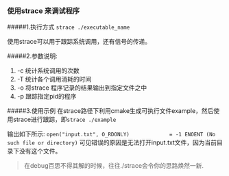 ### 使用strace 来调试程序
#####1.执行方式
```strace ./executable_name ```

使用strace可以用于跟踪系统调用，还有信号的传递。

#####2.参数说明:
1. -c 统计系统调用的次数
2. -T 统计各个调用消耗的时间
3. -o 将strace 程序记录的结果输出到指定文件之中
4. -p 跟踪指定pid的程序

#####3.使用示例
在strace路径下利用cmake生成可执行文件example，然后使用strace进行跟踪，即```strace ./example```

输出如下所示:
    ```
    open("input.txt", O_RDONLY)             = -1 ENOENT (No such file or directory)
    ```
可见错误的原因是无法打开input.txt文件，因为当前目录下没有这个文件。

> 在debug百思不得其解的时候，往往./strace会令你的思路焕然一新.
